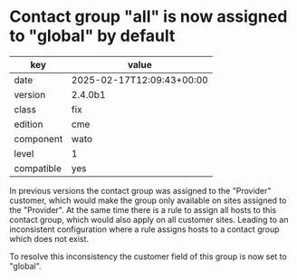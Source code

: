 [//]: # (werk v2)
# Contact group "all" is now assigned to "global" by default

key        | value
---------- | ---
date       | 2025-02-17T12:09:43+00:00
version    | 2.4.0b1
class      | fix
edition    | cme
component  | wato
level      | 1
compatible | yes

In previous versions the contact group was assigned to the "Provider" customer, which would make
the group only available on sites assigned to the "Provider". At the same time there is a rule to
assign all hosts to this contact group, which would also apply on all customer sites. Leading to an
inconsistent configuration where a rule assigns hosts to a contact group which does not exist.

To resolve this inconsistency the customer field of this group is now set to "global".
